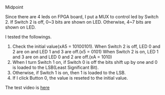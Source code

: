 Midpoint

Since there are 4 leds on FPGA board, I put a MUX to control led by Switch 2. If Switch 2 is off, 0~3 bits are shown on LED. Otherwise, 4~7 bits are shown on LED.

I tested the followings.
1. Check the initial value(xA5 = 10100101). When Switch 2 is off, LED 0 and 2 are on and LED 1 and 3 are off.(x5 = 0101) When Switch 2 is on, LED 1 and 3 are on and LED 0 and 2 are off.(xA = 1010)
2. When I turn Switch 1 on, if Switch 0 is off the bits shift up by one and 0 is loaded to the LSB(Least Significant Bit).
3. Otherwise, if Switch 1 is on, then 1 is loaded to the LSB. 
4. If I click Button 0, the value is reseted to the initial value.

The test video is [here](https://drive.google.com/open?id=0BwRWdLa3OOtLSDFaXzFhN1FGZ2s)